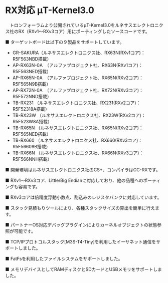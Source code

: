 ﻿# RX対応 μT-Kernel3.0
　トロンフォーラムより公開されているμT-Kernel3.0をルネサスエレクトロニクス社のRX（RXv1～RXv3コア）用にポーティングしたソースコードです。

■ ターゲットボードは以下の９製品をサポートしています。

- GR-SAKURA（ルネサスエレクトロニクス社、RX63N(RXv1コア)：R5F563NBD搭載）
- AP-RX63N-0A　（アルファプロジェクト社、RX63N(RXv1コア)：R5F563NED搭載）
- AP-RX65N-0A　（アルファプロジェクト社、RX65N(RXv2コア)：R5F565N9B搭載）
- AP-RX72N-0A　（アルファプロジェクト社、RX72N(RXv3コア)：R5F572NND搭載）
- TB-RX231 （ルネサスエレクトロニクス社、RX231(RXv2コア)：R5F52318A搭載）
- TB-RX23W （ルネサスエレクトロニクス社、RX23W(RXv2コア)：R5F523W8A搭載）
- TB-RX65N （ルネサスエレクトロニクス社、RX65N(RXv2コア)：R5F565NED搭載）
- TB-RX660 （ルネサスエレクトロニクス社、RX660(RXv3コア)：R5F56609B搭載）
- TB-RX66N （ルネサスエレクトロニクス社、RX66N(RXv3コア)：R5F566NNH搭載）

■ 開発環境はルネサスエレクトロニクス社のCS+、コンパイラはCC-RXです。

■ RXv1～RXv3コア、Little/Big Endianに対応しており、他の品種へのポーティングも容易です。

■ RXv3コアは倍精度浮動小数点、割込みのレジスタバンクに対応しています。

■ スタック見積もりツールにより、各種スタックサイズの算出を簡単に行えます。

■ パートナーOS対応デバッグプラグインによりカーネルオブジェクトの状態参照が可能です。

■ TCP/IPプロトコルスタック[M3S-T4-Tiny]を利用したイーサネット通信をサポートしました。

■ FatFsを利用したファイルシステムをサポートしました。

■ メモリデバイスとしてRAMディスクとSDカードとUSBメモリをサポートしました。